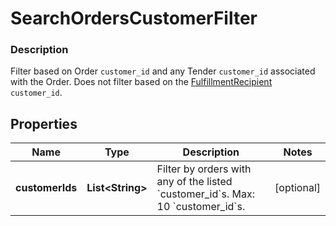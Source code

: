 
# SearchOrdersCustomerFilter

### Description

Filter based on Order `customer_id` and any Tender `customer_id` associated with the Order. Does not filter based on the [FulfillmentRecipient](#type-orderfulfillmentrecipient) `customer_id`.

## Properties
Name | Type | Description | Notes
------------ | ------------- | ------------- | -------------
**customerIds** | **List&lt;String&gt;** | Filter by orders with any of the listed &#x60;customer_id&#x60;s.  Max: 10 &#x60;customer_id&#x60;s. |  [optional]



